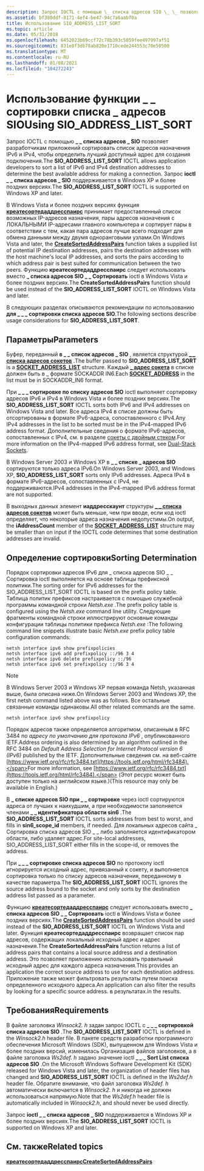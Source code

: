 ```yaml
---
description: Запрос IOCTL с помощью \_ списка адресов SIO \_ \_ позволяет разработчикам приложений сортировать список адресов назначения IPv6 и IPv4, чтобы определить лучший доступный адрес для создания подключения. Запрос \_ \_ ioctl списка адресов SIO \_ поддерживается в Windows XP и более поздних версиях.
ms.assetid: bf380ddf-8171-4ef4-be47-94c7a6aabf0a
title: Использование SIO_ADDRESS_LIST_SORT
ms.topic: article
ms.date: 05/31/2018
ms.openlocfilehash: 6452023b69ccf72c78b393c5059fee497997af51
ms.sourcegitcommit: 831e8f3db78ab820e1710cede244553c70e50500
ms.translationtype: MT
ms.contentlocale: ru-RU
ms.lasthandoff: 01/08/2021
ms.locfileid: "104272243"
---
```

# <a name="using-sio_address_list_sort"></a><span data-ttu-id="a2514-104">Использование функции \_ \_ сортировки списка \_ адресов SIO</span><span class="sxs-lookup"><span data-stu-id="a2514-104">Using SIO\_ADDRESS\_LIST\_SORT</span></span>

<span data-ttu-id="a2514-105">Запрос IOCTL с помощью **\_ \_ списка адресов \_ SIO** позволяет разработчикам приложений сортировать список адресов назначения IPv6 и IPv4, чтобы определить лучший доступный адрес для создания подключения.</span><span class="sxs-lookup"><span data-stu-id="a2514-105">The **SIO\_ADDRESS\_LIST\_SORT** IOCTL allows application developers to sort a list of IPv6 and IPv4 destination addresses to determine the best available address for making a connection.</span></span> <span data-ttu-id="a2514-106">Запрос **ioctl \_ \_ списка адресов \_ SIO** поддерживается в Windows XP и более поздних версиях.</span><span class="sxs-lookup"><span data-stu-id="a2514-106">The **SIO\_ADDRESS\_LIST\_SORT** IOCTL is supported on Windows XP and later.</span></span>

<span data-ttu-id="a2514-107">В Windows Vista и более поздних версиях функция [**креатесортедаддресспаирс**](/windows/win32/api/netioapi/nf-netioapi-createsortedaddresspairs) принимает предоставленный список возможных IP-адресов назначения, пары адресов назначения с ЛОКАЛЬНЫМИ IP-адресами главного компьютера и сортирует пары в соответствии с тем, какая пара адресов лучше всего подходит для обмена данными между двумя одноранговыми узлами.</span><span class="sxs-lookup"><span data-stu-id="a2514-107">On Windows Vista and later, the [**CreateSortedAddressPairs**](/windows/win32/api/netioapi/nf-netioapi-createsortedaddresspairs) function takes a supplied list of potential IP destination addresses, pairs the destination addresses with the host machine's local IP addresses, and sorts the pairs according to which address pair is best suited for communication between the two peers.</span></span> <span data-ttu-id="a2514-108">Функцию **креатесортедаддресспаирс** следует использовать вместо **\_ списка адресов SIO \_ \_ Сортировать** ioctl в Windows Vista и более поздних версиях.</span><span class="sxs-lookup"><span data-stu-id="a2514-108">The **CreateSortedAddressPairs** function should be used instead of the **SIO\_ADDRESS\_LIST\_SORT** IOCTL on Windows Vista and later.</span></span>

<span data-ttu-id="a2514-109">В следующих разделах описываются рекомендации по использованию **для \_ \_ \_ сортировки списка адресов SIO**.</span><span class="sxs-lookup"><span data-stu-id="a2514-109">The following sections describe usage considerations for **SIO\_ADDRESS\_LIST\_SORT**.</span></span>

## <a name="parameters"></a><span data-ttu-id="a2514-110">Параметры</span><span class="sxs-lookup"><span data-stu-id="a2514-110">Parameters</span></span>

<span data-ttu-id="a2514-111">Буфер, переданный **в \_ \_ список адресов \_ SIO** , является структурой [**\_ \_ списка адресов сокетов**](/previous-versions/windows/desktop/legacy/aa385467(v=vs.85)) .</span><span class="sxs-lookup"><span data-stu-id="a2514-111">The buffer passed to **SIO\_ADDRESS\_LIST\_SORT** is a [**SOCKET\_ADDRESS\_LIST**](/previous-versions/windows/desktop/legacy/aa385467(v=vs.85)) structure.</span></span> <span data-ttu-id="a2514-112">Каждый [**\_ адрес сокета**](/windows/desktop/api/Ws2def/ns-ws2def-socket_address) в списке должен быть в \_ формате SOCKADDR IN6.</span><span class="sxs-lookup"><span data-stu-id="a2514-112">Each [**SOCKET\_ADDRESS**](/windows/desktop/api/Ws2def/ns-ws2def-socket_address) in the list must be in SOCKADDR\_IN6 format.</span></span>

<span data-ttu-id="a2514-113">При **\_ \_ \_ сортировке по списку адресов SIO** ioctl выполняет сортировку адресов IPv6 и IPv4 в Windows Vista и более поздних версиях.</span><span class="sxs-lookup"><span data-stu-id="a2514-113">The **SIO\_ADDRESS\_LIST\_SORT** IOCTL sorts both IPv6 and IPv4 addresses on Windows Vista and later.</span></span> <span data-ttu-id="a2514-114">Все адреса IPv4 в списке должны быть отсортированы в формате IPv6-адреса, сопоставленного с IPv4.</span><span class="sxs-lookup"><span data-stu-id="a2514-114">Any IPv4 addresses in the list to be sorted must be in the IPv4-mapped IPv6 address format.</span></span> <span data-ttu-id="a2514-115">Дополнительные сведения о формате IPv6-адресов, сопоставленных с IPv4, см. в разделе [сокеты с двойным стеком](dual-stack-sockets.md).</span><span class="sxs-lookup"><span data-stu-id="a2514-115">For more information on the IPv4-mapped IPv6 address format, see [Dual-Stack Sockets](dual-stack-sockets.md).</span></span>

<span data-ttu-id="a2514-116">В Windows Server 2003 и Windows XP в **\_ \_ списке \_ адресов SIO** сортируются только адреса IPv6.</span><span class="sxs-lookup"><span data-stu-id="a2514-116">On Windows Server 2003, and Windows XP, **SIO\_ADDRESS\_LIST\_SORT** sorts only IPv6 addresses.</span></span> <span data-ttu-id="a2514-117">Адреса IPv4 в формате IPv6-адресов, сопоставленных с IPv4, не поддерживаются.</span><span class="sxs-lookup"><span data-stu-id="a2514-117">IPv4 addresses in the IPv4-mapped IPv6 address format are not supported.</span></span>

<span data-ttu-id="a2514-118">В выходных данных элемент **иаддресскаунт** структуры [**\_ \_ списка адресов сокетов**](/previous-versions/windows/desktop/legacy/aa385467(v=vs.85)) может быть меньше, чем при вводе, если код ioctl определяет, что некоторые адреса назначения недопустимы.</span><span class="sxs-lookup"><span data-stu-id="a2514-118">On output, the **iAddressCount** member of the [**SOCKET\_ADDRESS\_LIST**](/previous-versions/windows/desktop/legacy/aa385467(v=vs.85)) structure may be smaller than on input if the IOCTL code determines that some destination addresses are invalid.</span></span>

## <a name="sorting-determination"></a><span data-ttu-id="a2514-119">Определение сортировки</span><span class="sxs-lookup"><span data-stu-id="a2514-119">Sorting Determination</span></span>

<span data-ttu-id="a2514-120">Порядок сортировки адресов IPv6 для \_ списка адресов SIO \_ \_ Сортировка ioctl выполняется на основе таблицы префиксной политики.</span><span class="sxs-lookup"><span data-stu-id="a2514-120">The sorting order for IPv6 addresses for the SIO\_ADDRESS\_LIST\_SORT IOCTL is based on the prefix policy table.</span></span> <span data-ttu-id="a2514-121">Таблица политик префиксов настраивается с помощью служебной программы командной строки *Netsh.exe* .</span><span class="sxs-lookup"><span data-stu-id="a2514-121">The prefix policy table is configured using the *Netsh.exe* command line utility.</span></span> <span data-ttu-id="a2514-122">Следующие фрагменты командной строки иллюстрируют основные команды конфигурации таблицы политики префикса *Netsh.exe* :</span><span class="sxs-lookup"><span data-stu-id="a2514-122">The following command line snippets illustrate basic *Netsh.exe* prefix policy table configuration commands:</span></span>

``` syntax
netsh interface ipv6 show prefixpolicies
netsh interface ipv6 add prefixpolicy ::/96 3 4
netsh interface ipv6 delete prefixpolicy ::/96
netsh interface ipv6 set prefixpolicy ::/96 3 4
```

> [!Note]  
> <span data-ttu-id="a2514-123">В Windows Server 2003 и Windows XP первая команда Netsh, указанная выше, была описана ниже.</span><span class="sxs-lookup"><span data-stu-id="a2514-123">On Windows Server 2003 and Windows XP, the first netsh command listed above was as follows.</span></span> <span data-ttu-id="a2514-124">Все остальные связанные команды одинаковы.</span><span class="sxs-lookup"><span data-stu-id="a2514-124">All other related commands are the same.</span></span>

 

``` syntax
netsh interface ipv6 show prefixpolicy
```

<span data-ttu-id="a2514-125">Порядок адресов также определяется алгоритмом, описанным в RFC 3484 по *адресу по умолчанию для протокола IPv6* , опубликованного IETF.</span><span class="sxs-lookup"><span data-stu-id="a2514-125">Address ordering is also determined by an algorithm outlined in the RFC 3484 on *Default Address Selection for Internet Protocol version 6 (IPv6)* published by the IETF.</span></span> <span data-ttu-id="a2514-126">Дополнительные сведения см. на веб-сайте [https://www.ietf.org/rfc/rfc3484.txt](https://tools.ietf.org/html/rfc3484).</span><span class="sxs-lookup"><span data-stu-id="a2514-126">For more information, see [https://www.ietf.org/rfc/rfc3484.txt](https://tools.ietf.org/html/rfc3484).</span></span> <span data-ttu-id="a2514-127">(Этот ресурс может быть доступен только на английском языке.)</span><span class="sxs-lookup"><span data-stu-id="a2514-127">(This resource may only be available in English.)</span></span>

<span data-ttu-id="a2514-128">В **\_ списке адресов SIO при \_ \_ сортировке** через ioctl сортируются адреса от лучших к наихудшим, а при необходимости заполняется членами **\_ \_ идентификатора области sin6** .</span><span class="sxs-lookup"><span data-stu-id="a2514-128">The **SIO\_ADDRESS\_LIST\_SORT** IOCTL sorts addresses from best to worst, and fills in **sin6\_scope\_id** members, if needed.</span></span> <span data-ttu-id="a2514-129">Для локальных адресов сайта \_ Сортировка списка адресов SIO \_ \_ либо заполняется идентификатором области, либо удаляет адрес.</span><span class="sxs-lookup"><span data-stu-id="a2514-129">For site-local addresses, SIO\_ADDRESS\_LIST\_SORT either fills in the scope-id, or removes the address.</span></span>

<span data-ttu-id="a2514-130">При **\_ \_ \_ сортировке списка адресов SIO** по протоколу ioctl игнорируется исходный адрес, привязанный к сокету, и выполняется сортировка только по списку адресов назначения, переданному в качестве параметра.</span><span class="sxs-lookup"><span data-stu-id="a2514-130">The **SIO\_ADDRESS\_LIST\_SORT** IOCTL ignores the source address bound to the socket and only sorts by the destination address list passed as a parameter.</span></span>

<span data-ttu-id="a2514-131">Функцию [**креатесортедаддресспаирс**](/windows/win32/api/netioapi/nf-netioapi-createsortedaddresspairs) следует использовать вместо **\_ списка адресов SIO \_ \_ Сортировать** ioctl в Windows Vista и более поздних версиях.</span><span class="sxs-lookup"><span data-stu-id="a2514-131">The [**CreateSortedAddressPairs**](/windows/win32/api/netioapi/nf-netioapi-createsortedaddresspairs) function should be used instead of the **SIO\_ADDRESS\_LIST\_SORT** IOCTL on Windows Vista and later.</span></span> <span data-ttu-id="a2514-132">Функция **креатесортедаддресспаирс** возвращает список пар адресов, содержащих локальный исходный адрес и адрес назначения.</span><span class="sxs-lookup"><span data-stu-id="a2514-132">The **CreateSortedAddressPairs** function returns a list of address pairs that contains a local source address and a destination address.</span></span> <span data-ttu-id="a2514-133">Это позволяет приложению использовать правильный исходный адрес для каждого адреса назначения.</span><span class="sxs-lookup"><span data-stu-id="a2514-133">This provides an application the correct source address to use for each destination address.</span></span> <span data-ttu-id="a2514-134">Приложение также может фильтровать результаты путем поиска определенного исходного адреса.</span><span class="sxs-lookup"><span data-stu-id="a2514-134">An application can also filter the results by looking for a specific source address.</span></span> <span data-ttu-id="a2514-135">в результатах.</span><span class="sxs-lookup"><span data-stu-id="a2514-135">in the results.</span></span>

## <a name="requirements"></a><span data-ttu-id="a2514-136">Требования</span><span class="sxs-lookup"><span data-stu-id="a2514-136">Requirements</span></span>

<span data-ttu-id="a2514-137">В файле заголовка *Winsock2. h* задан запрос IOCTL с **\_ \_ \_ сортировкой списка адресов SIO** .</span><span class="sxs-lookup"><span data-stu-id="a2514-137">The **SIO\_ADDRESS\_LIST\_SORT** IOCTL is defined in the *Winsock2.h* header file.</span></span> <span data-ttu-id="a2514-138">В пакете средств разработки программного обеспечения Microsoft Windows (SDK), выпущенном для Windows Vista и более поздних версий, изменилась Организация файлов заголовков, а в файле заголовка *Ws2def. h* задано значение ioctl **\_ \_ \_ Sort List списка адресов SIO** .</span><span class="sxs-lookup"><span data-stu-id="a2514-138">On the Microsoft Windows Software Development Kit (SDK) released for Windows Vista and later, the organization of header files has changed and **SIO\_ADDRESS\_LIST\_SORT** IOCTL is defined in the *Ws2def.h* header file.</span></span> <span data-ttu-id="a2514-139">Обратите внимание, что файл заголовка *Ws2def. h* автоматически включается в *Winsock2. h* и никогда не должен использоваться напрямую.</span><span class="sxs-lookup"><span data-stu-id="a2514-139">Note that the *Ws2def.h* header file is automatically included in *Winsock2.h*, and should never be used directly.</span></span>

<span data-ttu-id="a2514-140">Запрос **ioctl \_ \_ списка адресов \_ SIO** поддерживается в Windows XP и более поздних версиях.</span><span class="sxs-lookup"><span data-stu-id="a2514-140">The **SIO\_ADDRESS\_LIST\_SORT** IOCTL is supported on Windows XP and later.</span></span>

## <a name="related-topics"></a><span data-ttu-id="a2514-141">См. также</span><span class="sxs-lookup"><span data-stu-id="a2514-141">Related topics</span></span>

<dl> <dt>

[<span data-ttu-id="a2514-142">**креатесортедаддресспаирс**</span><span class="sxs-lookup"><span data-stu-id="a2514-142">**CreateSortedAddressPairs**</span></span>](/windows/win32/api/netioapi/nf-netioapi-createsortedaddresspairs)
</dt> </dl>

 

 
